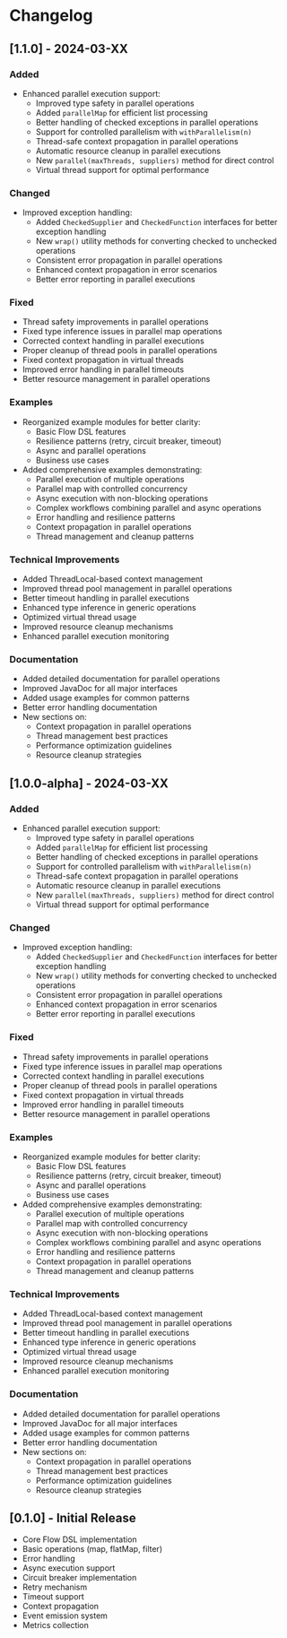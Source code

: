 # Changelog

## [1.1.0] - 2024-03-XX

### Added

- Enhanced parallel execution support:
    - Improved type safety in parallel operations
    - Added `parallelMap` for efficient list processing
    - Better handling of checked exceptions in parallel operations
    - Support for controlled parallelism with `withParallelism(n)`
    - Thread-safe context propagation in parallel operations
    - Automatic resource cleanup in parallel executions
    - New `parallel(maxThreads, suppliers)` method for direct control
    - Virtual thread support for optimal performance

### Changed

- Improved exception handling:
    - Added `CheckedSupplier` and `CheckedFunction` interfaces for better exception handling
    - New `wrap()` utility methods for converting checked to unchecked operations
    - Consistent error propagation in parallel operations
    - Enhanced context propagation in error scenarios
    - Better error reporting in parallel executions

### Fixed

- Thread safety improvements in parallel operations
- Fixed type inference issues in parallel map operations
- Corrected context handling in parallel executions
- Proper cleanup of thread pools in parallel operations
- Fixed context propagation in virtual threads
- Improved error handling in parallel timeouts
- Better resource management in parallel operations

### Examples

- Reorganized example modules for better clarity:
    - Basic Flow DSL features
    - Resilience patterns (retry, circuit breaker, timeout)
    - Async and parallel operations
    - Business use cases
- Added comprehensive examples demonstrating:
    - Parallel execution of multiple operations
    - Parallel map with controlled concurrency
    - Async execution with non-blocking operations
    - Complex workflows combining parallel and async operations
    - Error handling and resilience patterns
    - Context propagation in parallel operations
    - Thread management and cleanup patterns

### Technical Improvements

- Added ThreadLocal-based context management
- Improved thread pool management in parallel operations
- Better timeout handling in parallel executions
- Enhanced type inference in generic operations
- Optimized virtual thread usage
- Improved resource cleanup mechanisms
- Enhanced parallel execution monitoring

### Documentation

- Added detailed documentation for parallel operations
- Improved JavaDoc for all major interfaces
- Added usage examples for common patterns
- Better error handling documentation
- New sections on:
    - Context propagation in parallel operations
    - Thread management best practices
    - Performance optimization guidelines
    - Resource cleanup strategies

## [1.0.0-alpha] - 2024-03-XX

### Added

- Enhanced parallel execution support:
    - Improved type safety in parallel operations
    - Added `parallelMap` for efficient list processing
    - Better handling of checked exceptions in parallel operations
    - Support for controlled parallelism with `withParallelism(n)`
    - Thread-safe context propagation in parallel operations
    - Automatic resource cleanup in parallel executions
    - New `parallel(maxThreads, suppliers)` method for direct control
    - Virtual thread support for optimal performance

### Changed

- Improved exception handling:
    - Added `CheckedSupplier` and `CheckedFunction` interfaces for better exception handling
    - New `wrap()` utility methods for converting checked to unchecked operations
    - Consistent error propagation in parallel operations
    - Enhanced context propagation in error scenarios
    - Better error reporting in parallel executions

### Fixed

- Thread safety improvements in parallel operations
- Fixed type inference issues in parallel map operations
- Corrected context handling in parallel executions
- Proper cleanup of thread pools in parallel operations
- Fixed context propagation in virtual threads
- Improved error handling in parallel timeouts
- Better resource management in parallel operations

### Examples

- Reorganized example modules for better clarity:
    - Basic Flow DSL features
    - Resilience patterns (retry, circuit breaker, timeout)
    - Async and parallel operations
    - Business use cases
- Added comprehensive examples demonstrating:
    - Parallel execution of multiple operations
    - Parallel map with controlled concurrency
    - Async execution with non-blocking operations
    - Complex workflows combining parallel and async operations
    - Error handling and resilience patterns
    - Context propagation in parallel operations
    - Thread management and cleanup patterns

### Technical Improvements

- Added ThreadLocal-based context management
- Improved thread pool management in parallel operations
- Better timeout handling in parallel executions
- Enhanced type inference in generic operations
- Optimized virtual thread usage
- Improved resource cleanup mechanisms
- Enhanced parallel execution monitoring

### Documentation

- Added detailed documentation for parallel operations
- Improved JavaDoc for all major interfaces
- Added usage examples for common patterns
- Better error handling documentation
- New sections on:
    - Context propagation in parallel operations
    - Thread management best practices
    - Performance optimization guidelines
    - Resource cleanup strategies

## [0.1.0] - Initial Release

- Core Flow DSL implementation
- Basic operations (map, flatMap, filter)
- Error handling
- Async execution support
- Circuit breaker implementation
- Retry mechanism
- Timeout support
- Context propagation
- Event emission system
- Metrics collection 